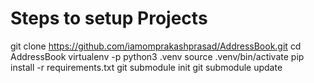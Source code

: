 # Steps to setup Projects

git clone https://github.com/iamomprakashprasad/AddressBook.git
cd AddressBook
virtualenv -p python3 .venv
source .venv/bin/activate
pip install -r requirements.txt
git submodule init
git submodule update
